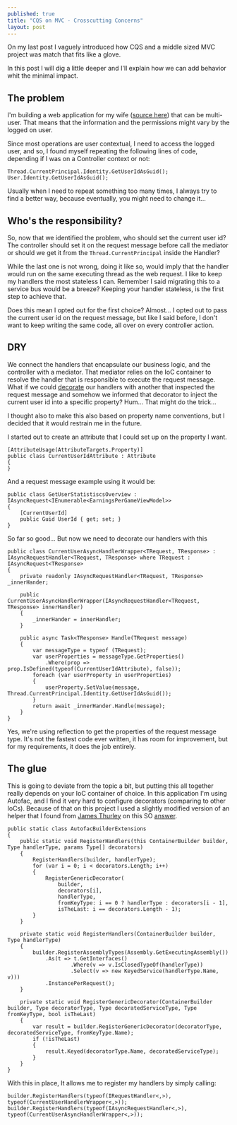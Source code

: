 ```yaml
---
published: true
title: "CQS on MVC - Crosscutting Concerns"
layout: post
---
```



On my last post I vaguely introduced how CQS and a middle sized MVC project was match that fits like a glove.

In this post I will dig a little deeper and I'll explain how we can add behavior whit the minimal impact.

## The problem

I'm building a web application for my wife ([source here](https://github.com/kappy/LuckyMe)) that can be multi-user. That means that the information and the permissions might vary by the logged on user.

Since most operations are user contextual, I need to access the logged user, and so, I found myself repeating the following lines of code, depending if I was on a Controller context or not:

    Thread.CurrentPrincipal.Identity.GetUserIdAsGuid();
    User.Identity.GetUserIdAsGuid();

Usually when I need to repeat something too many times, I always try to find a better way, because eventually, you might need to change it...

## Who's the responsibility?

So, now that we identified the problem, who should set the current user id? The controller should set it on the request message before call the mediator or should we get it from the `Thread.CurrentPrincipal` inside the Handler?

While the last one is not wrong, doing it like so, would imply that the handler would run on the same executing thread as the web request. I like to keep my handlers the most stateless I can. Remember I said migrating this to a service bus would be a breeze? Keeping your handler stateless, is the first step to achieve that.

Does this mean I opted out for the first choice? Almost... I opted out to pass the current user id on the request message, but like I said before, I don't want to keep writing the same code, all over on every controller action.

## DRY

We connect the handlers that encapsulate our business logic, and the controller with a mediator. That mediator relies on the IoC container to resolve the handler that is responsible to execute the request message. What if we could [decorate](https://en.wikipedia.org/wiki/Decorator_pattern) our handlers with another that inspected the request message and somehow we informed that decorator to inject the current user id into a specific property? Hum... That might do the trick...

I thought also to make this also based on property name conventions, but I decided that it would restrain me in the future.

I started out to create an attribute that I could set up on the property I want.

    [AttributeUsage(AttributeTargets.Property)]
    public class CurrentUserIdAttribute : Attribute
    {
    }

And a request message example using it would be:

    public class GetUserStatistiscsOverview : IAsyncRequest<IEnumerable<EarningsPerGameViewModel>>
    {
        [CurrentUserId]
        public Guid UserId { get; set; }
    }

So far so good... But now we need to decorate our handlers with this

    public class CurrentUserAsyncHandlerWrapper<TRequest, TResponse> : IAsyncRequestHandler<TRequest, TResponse> where TRequest : IAsyncRequest<TResponse>
    {
        private readonly IAsyncRequestHandler<TRequest, TResponse> _innerHander;

        public CurrentUserAsyncHandlerWrapper(IAsyncRequestHandler<TRequest, TResponse> innerHandler)
        {
            _innerHander = innerHandler;
        }

        public async Task<TResponse> Handle(TRequest message)
        {
            var messageType = typeof (TRequest);
            var userProperties = messageType.GetProperties()
                .Where(prop => prop.IsDefined(typeof(CurrentUserIdAttribute), false));
            foreach (var userProperty in userProperties)
            {
                userProperty.SetValue(message, Thread.CurrentPrincipal.Identity.GetUserIdAsGuid());
            }
            return await _innerHander.Handle(message);
        }
    }

Yes, we're using reflection to get the properties of the request message type. It's not the fastest code ever written, it has room for improvement, but for my requirements, it does the job entirely.

## The glue

This is going to deviate from the topic a bit, but putting this all together really depends on your IoC container of choice. In this application I'm using Autofac, and I find it very hard to configure decorators (comparing to other IoCs). Because of that on this project I used a slightly modified version of an helper that I found from [James Thurley](http://stackoverflow.com/users/37725/james-thurley) on this SO [answer](http://stackoverflow.com/a/26018954/4634243).

    public static class AutofacBuilderExtensions
    {
        public static void RegisterHandlers(this ContainerBuilder builder, Type handlerType, params Type[] decorators)
        {
            RegisterHandlers(builder, handlerType);
            for (var i = 0; i < decorators.Length; i++)
            {
                RegisterGenericDecorator(
                    builder,
                    decorators[i],
                    handlerType,
                    fromKeyType: i == 0 ? handlerType : decorators[i - 1],
                    isTheLast: i == decorators.Length - 1);
            }
        }

        private static void RegisterHandlers(ContainerBuilder builder, Type handlerType)
        {
            builder.RegisterAssemblyTypes(Assembly.GetExecutingAssembly())
                .As(t => t.GetInterfaces()
                        .Where(v => v.IsClosedTypeOf(handlerType))
                        .Select(v => new KeyedService(handlerType.Name, v)))
                .InstancePerRequest();
        }

        private static void RegisterGenericDecorator(ContainerBuilder builder, Type decoratorType, Type decoratedServiceType, Type fromKeyType, bool isTheLast)
        {
            var result = builder.RegisterGenericDecorator(decoratorType, decoratedServiceType, fromKeyType.Name);
            if (!isTheLast)
            {
                result.Keyed(decoratorType.Name, decoratedServiceType);
            }
        }
    }

With this in place, It allows me to register my handlers by simply calling:

    builder.RegisterHandlers(typeof(IRequestHandler<,>), typeof(CurrentUserHandlerWrapper<,>));
    builder.RegisterHandlers(typeof(IAsyncRequestHandler<,>), typeof(CurrentUserAsyncHandlerWrapper<,>));
